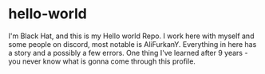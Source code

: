 # hello-world
I'm Black Hat, and this is my Hello world Repo. I work here with myself and some people on discord, most notable is AliFurkanY. Everything in here has a story and a possibly a few errors. One thing I've learned after 9 years - you never know what is gonna come through this profile.
